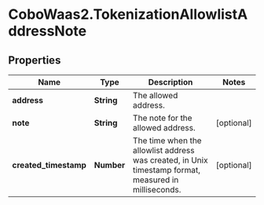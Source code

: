 # CoboWaas2.TokenizationAllowlistAddressNote

## Properties

Name | Type | Description | Notes
------------ | ------------- | ------------- | -------------
**address** | **String** | The allowed address. | 
**note** | **String** | The note for the allowed address. | [optional] 
**created_timestamp** | **Number** | The time when the allowlist address was created, in Unix timestamp format, measured in milliseconds. | [optional] 


